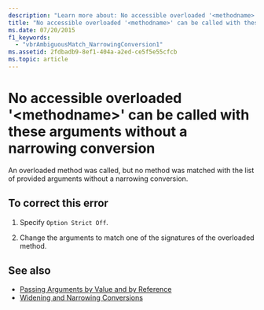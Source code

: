 ```yaml
---
description: "Learn more about: No accessible overloaded '<methodname>' can be called with these arguments without a narrowing conversion"
title: "No accessible overloaded '<methodname>' can be called with these arguments without a narrowing conversion"
ms.date: 07/20/2015
f1_keywords: 
  - "vbrAmbiguousMatch_NarrowingConversion1"
ms.assetid: 2fdbadb9-8ef1-404a-a2ed-ce5f5e55cfcb
ms.topic: article
---
```

# No accessible overloaded '\<methodname>' can be called with these arguments without a narrowing conversion

An overloaded method was called, but no method was matched with the list of provided arguments without a narrowing conversion.  
  
## To correct this error  
  
1. Specify `Option Strict Off`.  
  
2. Change the arguments to match one of the signatures of the overloaded method.  
  
## See also

- [Passing Arguments by Value and by Reference](../programming-guide/language-features/procedures/passing-arguments-by-value-and-by-reference.md)
- [Widening and Narrowing Conversions](../programming-guide/language-features/data-types/widening-and-narrowing-conversions.md)
